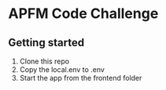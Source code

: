# APFM Code Challenge

## Getting started
1. Clone this repo
2. Copy the local.env to .env
3. Start the app from the frontend folder
